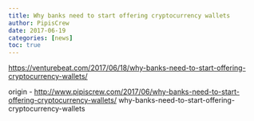 ```yaml
---
title: Why banks need to start offering cryptocurrency wallets
author: PipisCrew
date: 2017-06-19
categories: [news]
toc: true
---
```


https://venturebeat.com/2017/06/18/why-banks-need-to-start-offering-cryptocurrency-wallets/

origin - http://www.pipiscrew.com/2017/06/why-banks-need-to-start-offering-cryptocurrency-wallets/ why-banks-need-to-start-offering-cryptocurrency-wallets
